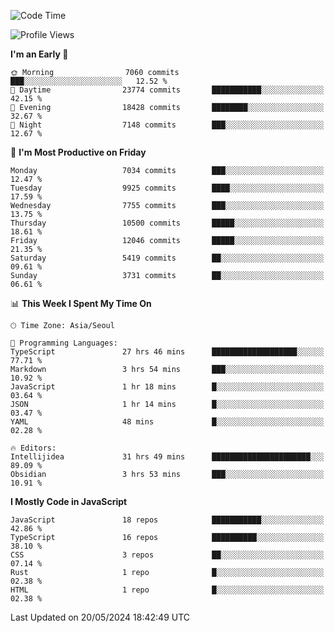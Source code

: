 <!--START_SECTION:waka-->
![Code Time](http://img.shields.io/badge/Code%20Time-6%2C083%20hrs%2021%20mins-blue)

![Profile Views](http://img.shields.io/badge/Profile%20Views-0-blue)

**I'm an Early 🐤** 

```text
🌞 Morning                7060 commits        ███░░░░░░░░░░░░░░░░░░░░░░   12.52 % 
🌆 Daytime                23774 commits       ███████████░░░░░░░░░░░░░░   42.15 % 
🌃 Evening                18428 commits       ████████░░░░░░░░░░░░░░░░░   32.67 % 
🌙 Night                  7148 commits        ███░░░░░░░░░░░░░░░░░░░░░░   12.67 % 
```
📅 **I'm Most Productive on Friday** 

```text
Monday                   7034 commits        ███░░░░░░░░░░░░░░░░░░░░░░   12.47 % 
Tuesday                  9925 commits        ████░░░░░░░░░░░░░░░░░░░░░   17.59 % 
Wednesday                7755 commits        ███░░░░░░░░░░░░░░░░░░░░░░   13.75 % 
Thursday                 10500 commits       █████░░░░░░░░░░░░░░░░░░░░   18.61 % 
Friday                   12046 commits       █████░░░░░░░░░░░░░░░░░░░░   21.35 % 
Saturday                 5419 commits        ██░░░░░░░░░░░░░░░░░░░░░░░   09.61 % 
Sunday                   3731 commits        ██░░░░░░░░░░░░░░░░░░░░░░░   06.61 % 
```


📊 **This Week I Spent My Time On** 

```text
🕑︎ Time Zone: Asia/Seoul

💬 Programming Languages: 
TypeScript               27 hrs 46 mins      ███████████████████░░░░░░   77.71 % 
Markdown                 3 hrs 54 mins       ███░░░░░░░░░░░░░░░░░░░░░░   10.92 % 
JavaScript               1 hr 18 mins        █░░░░░░░░░░░░░░░░░░░░░░░░   03.64 % 
JSON                     1 hr 14 mins        █░░░░░░░░░░░░░░░░░░░░░░░░   03.47 % 
YAML                     48 mins             █░░░░░░░░░░░░░░░░░░░░░░░░   02.28 % 

🔥 Editors: 
Intellijidea             31 hrs 49 mins      ██████████████████████░░░   89.09 % 
Obsidian                 3 hrs 53 mins       ███░░░░░░░░░░░░░░░░░░░░░░   10.91 % 
```

**I Mostly Code in JavaScript** 

```text
JavaScript               18 repos            ███████████░░░░░░░░░░░░░░   42.86 % 
TypeScript               16 repos            ██████████░░░░░░░░░░░░░░░   38.10 % 
CSS                      3 repos             ██░░░░░░░░░░░░░░░░░░░░░░░   07.14 % 
Rust                     1 repo              █░░░░░░░░░░░░░░░░░░░░░░░░   02.38 % 
HTML                     1 repo              █░░░░░░░░░░░░░░░░░░░░░░░░   02.38 % 
```




 Last Updated on 20/05/2024 18:42:49 UTC
<!--END_SECTION:waka-->
